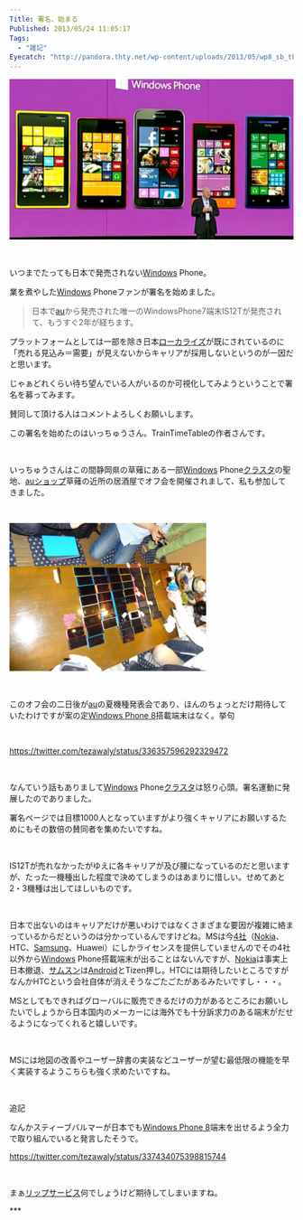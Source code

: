 ```yaml
---
Title: 署名、始まる
Published: 2013/05/24 11:05:17
Tags:
  - "雑記"
Eyecatch: "http://pandora.thty.net/wp-content/uploads/2013/05/wp8_sb_thumb.jpg"
---
```

<p><span><img class="hatena-fotolife" title="f:id:Ovis:20140127003207j:plain" src="20140127003207.jpg" alt="f:id:Ovis:20140127003207j:plain" /></span></p>
<p> </p>
<p>いつまでたっても日本で発売されない<a class="keyword" href="http://d.hatena.ne.jp/keyword/Windows">Windows</a> Phone。</p>
<p>業を煮やした<a class="keyword" href="http://d.hatena.ne.jp/keyword/Windows">Windows</a> Phoneファンが署名を始めました。</p>
<blockquote>日本で<a class="keyword" href="http://d.hatena.ne.jp/keyword/au">au</a>から発売された唯一のWindowsPhone7端末IS12Tが発売されて、もうすぐ2年が経ちます。</blockquote>
<p>プラットフォームとしては一部を除き日本<a class="keyword" href="http://d.hatena.ne.jp/keyword/%A5%ED%A1%BC%A5%AB%A5%E9%A5%A4%A5%BA">ローカライズ</a>が既にされているのに「売れる見込み＝需要」が見えないからキャリアが採用しないというのが一因だと思います。</p>
<p>じゃぁどれくらい待ち望んでいる人がいるのか可視化してみようということで署名を募ってみます。</p>
<p>賛同して頂ける人はコメントよろしくお願いします。</p>
<p>この署名を始めたのはいっちゅうさん。TrainTimeTableの作者さんです。</p>
<p> </p>
<p>いっちゅうさんはこの間静岡県の草薙にある一部<a class="keyword" href="http://d.hatena.ne.jp/keyword/Windows">Windows</a> Phone<a class="keyword" href="http://d.hatena.ne.jp/keyword/%A5%AF%A5%E9%A5%B9%A5%BF">クラスタ</a>の聖地、<a class="keyword" href="http://d.hatena.ne.jp/keyword/au%A5%B7%A5%E7%A5%C3%A5%D7">auショップ</a>草薙の近所の居酒屋でオフ会を開催されまして、私も参加してきました。</p>
<p> </p>
<p><span><img class="hatena-fotolife" title="f:id:Ovis:20130518205131j:plain" src="20130518205131.jpg" alt="f:id:Ovis:20130518205131j:plain" width="349" height="262" /></span></p>
<p> </p>
<p>このオフ会の二日後が<a class="keyword" href="http://d.hatena.ne.jp/keyword/au">au</a>の夏機種発表会であり、ほんのちょっとだけ期待していたわけですが案の定<a class="keyword" href="http://d.hatena.ne.jp/keyword/Windows%20Phone%208">Windows Phone 8</a>搭載端末はなく。挙句</p>
<p> </p>
<p><a href="https://twitter.com/tezawaly/status/336357596292329472">https://twitter.com/tezawaly/status/336357596292329472</a></p>
<p> </p>
<p>なんていう話もありまして<a class="keyword" href="http://d.hatena.ne.jp/keyword/Windows">Windows</a> Phone<a class="keyword" href="http://d.hatena.ne.jp/keyword/%A5%AF%A5%E9%A5%B9%A5%BF">クラスタ</a>は怒り心頭。署名運動に発展したのでありました。</p>
<p>署名ページでは目標1000人となっていますがより強くキャリアにお願いするためにもその数倍の賛同者を集めたいですね。</p>
<p> </p>
<p>IS12Tが売れなかったがゆえに各キャリアが及び腰になっているのだと思いますが、たった一機種出した程度で決めてしまうのはあまりに惜しい。せめてあと2・3機種は出してほしいものです。</p>
<p> </p>
<p>日本で出ないのはキャリアだけが悪いわけではなくさまざまな要因が複雑に絡まっているからだというのは分かっているんですけどね。MSは今<a href="http://jp.techcrunch.com/2012/06/21/20120620microsoft-announces-hardware-partners-ota-updates-and-something-special-for-enthusiasts/" target="_blank">4社</a>（<a class="keyword" href="http://d.hatena.ne.jp/keyword/Nokia">Nokia</a>、HTC、<a class="keyword" href="http://d.hatena.ne.jp/keyword/Samsung">Samsung</a>、Huawei）にしかライセンスを提供していませんのでその4社以外から<a class="keyword" href="http://d.hatena.ne.jp/keyword/Windows">Windows</a> Phone搭載端末が出ることはないんですが、<a class="keyword" href="http://d.hatena.ne.jp/keyword/Nokia">Nokia</a>は事実上日本撤退、<a class="keyword" href="http://d.hatena.ne.jp/keyword/%A5%B5%A5%E0%A5%B9%A5%F3">サムスン</a>は<a class="keyword" href="http://d.hatena.ne.jp/keyword/Android">Android</a>とTizen押し。HTCには期待したいところですがなんかHTCという会社自体が消えそうなごたごたがあるみたいですし・・・。</p>
<p>MSとしてもできればグローバルに販売できるだけの力があるところにお願いしたいでしょうから日本国内のメーカーには海外でも十分訴求力のある端末がだせるようになってくれると嬉しいです。</p>
<p> </p>
<p>MSには地図の改善やユーザー辞書の実装などユーザーが望む最低限の機能を早く実装するようこちらも強く求めたいですね。</p>
<p> </p>
<p>追記</p>
<p>なんかスティーブバルマーが日本でも<a class="keyword" href="http://d.hatena.ne.jp/keyword/Windows%20Phone%208">Windows Phone 8</a>端末を出せるよう全力で取り組んでいると発言したそうで。</p>
<p><a href="https://twitter.com/tezawaly/status/337434075398815744">https://twitter.com/tezawaly/status/337434075398815744</a></p>
<p> </p>
<p>まぁ<a class="keyword" href="http://d.hatena.ne.jp/keyword/%A5%EA%A5%C3%A5%D7%A5%B5%A1%BC%A5%D3%A5%B9">リップサービス</a>何でしょうけど期待してしまいますね。</p>
***